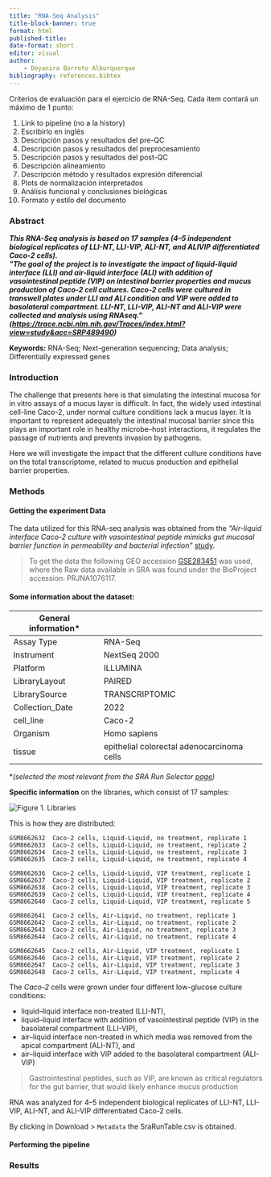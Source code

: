 ```yaml
---
title: "RNA-Seq Analysis"
title-block-banner: true
format: html
published-title: 
date-format: short
editor: visual
author:
    - Deyanira Borroto Alburquerque
bibliography: references.bibtex
---
```


Criterios de evaluación para el ejercicio de RNA-Seq. Cada item contará un máximo de 1 punto: 
1. Link to pipeline (no a la history) 
2. Escribirlo en inglés 
3. Descripción pasos y resultados del pre-QC 
4. Descripción pasos y resultados del preprocesamiento 
5. Descripción pasos y resultados del post-QC 
6. Descripción alineamiento 
7. Descripción método y resultados expresión diferencial 
8. Plots de normalización interpretados 
9. Análisis funcional y conclusiones biológicas 
10. Formato y estilo del documento

### Abstract

***This RNA-Seq analysis is based on 17 samples (4–5 independent biological replicates of LLI-NT, LLI-VIP, ALI-NT, and ALIVIP differentiated Caco-2 cells).***\
***"The goal of the project is to investigate the impact of liquid-liquid interface (LLI) and air-liquid interface (ALI) with addition of vasointestinal peptide (VIP) on intestinal barrier properties and mucus production of Caco-2 cell cultures. Caco-2 cells were cultured in transwell plates under LLI and ALI condition and VIP were added to basolateral compartment. LLI-NT, LLI-VIP, ALI-NT and ALI-VIP were collected and analysis using RNAseq." (https://trace.ncbi.nlm.nih.gov/Traces/index.html?view=study&acc=SRP489490)***

**Keywords:** RNA-Seq; Next-generation sequencing; Data analysis; Differentially expressed genes

### Introduction

The challenge that presents here is that simulating the intestinal mucosa for in vitro assays of a mucus layer is difficult. In fact, the widely used intestinal cell-line Caco-2, under normal culture conditions lack a mucus layer. It is important to represent adequately the intestinal mucosal barrier since this plays an important role in healthy microbe–host interactions, it regulates the passage of nutrients and prevents invasion by pathogens.

Here we will investigate the impact that the different culture conditions have on the total transcriptome, related to mucus production and epithelial barrier properties.

### Methods

#### Getting the experiment Data

The data utilized for this RNA-seq analysis was obtained from the *"Air-liquid interface Caco-2 culture with vasointestinal peptide mimicks gut mucosal barrier function in permeability and bacterial infection"* [study](https://pubmed.ncbi.nlm.nih.gov/39714032/).

> To get the data the following GEO accession [GSE283451](https://www.ncbi.nlm.nih.gov/geo/query/acc.cgi?acc=GSE283451) was used, where the Raw data available in SRA was found under the BioProject accession: PRJNA1076117.

#### Some information about the dataset:

| General information\* |                                            |
|-----------------------|--------------------------------------------|
| Assay Type            | RNA-Seq                                    |
| Instrument            | NextSeq 2000                               |
| Platform              | ILLUMINA                                   |
| LibraryLayout         | PAIRED                                     |
| LibrarySource         | TRANSCRIPTOMIC                             |
| Collection_Date       | 2022                                       |
| cell_line             | Caco-2                                     |
| Organism              | Homo sapiens                               |
| tissue                | epithelial colorectal adenocarcinoma cells |

\**(selected the most relevant from the SRA Run Selector [page](https://www.ncbi.nlm.nih.gov/Traces/study/?acc=PRJNA1076117&o=acc_s%3Aa))*

**Specific information** on the libraries, which consist of 17 samples:

![Figure 1. Libraries](/images/samples.png)

This is how they are distributed:

```         
GSM8662632  Caco-2 cells, Liquid-Liquid, no treatment, replicate 1
GSM8662633  Caco-2 cells, Liquid-Liquid, no treatment, replicate 2
GSM8662634  Caco-2 cells, Liquid-Liquid, no treatment, replicate 3
GSM8662635  Caco-2 cells, Liquid-Liquid, no treatment, replicate 4

GSM8662636  Caco-2 cells, Liquid-Liquid, VIP treatment, replicate 1
GSM8662637  Caco-2 cells, Liquid-Liquid, VIP treatment, replicate 2
GSM8662638  Caco-2 cells, Liquid-Liquid, VIP treatment, replicate 3
GSM8662639  Caco-2 cells, Liquid-Liquid, VIP treatment, replicate 4
GSM8662640  Caco-2 cells, Liquid-Liquid, VIP treatment, replicate 5

GSM8662641  Caco-2 cells, Air-Liquid, no treatment, replicate 1
GSM8662642  Caco-2 cells, Air-Liquid, no treatment, replicate 2
GSM8662643  Caco-2 cells, Air-Liquid, no treatment, replicate 3
GSM8662644  Caco-2 cells, Air-Liquid, no treatment, replicate 4

GSM8662645  Caco-2 cells, Air-Liquid, VIP treatment, replicate 1
GSM8662646  Caco-2 cells, Air-Liquid, VIP treatment, replicate 2
GSM8662647  Caco-2 cells, Air-Liquid, VIP treatment, replicate 3
GSM8662648  Caco-2 cells, Air-Liquid, VIP treatment, replicate 4
```

The *Caco-2* cells were grown under four different low-glucose culture conditions:

-   liquid–liquid interface non-treated (LLI-NT),
-   liquid–liquid interface with addition of vasointestinal peptide (VIP) in the basolateral compartment (LLI-VIP),
-   air–liquid interface non-treated in which media was removed from the apical compartment (ALI-NT), and
-   air–liquid interface with VIP added to the basolateral compartment (ALI-VIP)

> Gastrointestinal peptides, such as VIP, are known as critical regulators for the gut barrier, that would likely enhance mucus production

RNA was analyzed for 4–5 independent biological replicates of LLI-NT, LLI-VIP, ALI-NT, and ALI-VIP differentiated Caco-2 cells.

By clicking in Download \> `Metadata` the SraRunTable.csv is obtained.

#### Performing the pipeline

### Results